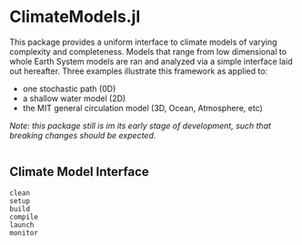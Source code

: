# ClimateModels.jl

This package provides a uniform interface to climate models of varying complexity and completeness. Models that range from low dimensional to whole Earth System models are 
ran and analyzed via a simple interface laid out hereafter. Three examples illustrate this framework as applied to:

- one stochastic path (0D)
- a shallow water model (2D)
- the MIT general circulation model (3D, Ocean, Atmosphere, etc)

_Note: this package still is im its early stage of development, such that breaking changes should be expected._


```@index
```

## Climate Model Interface

```@docs
clean
setup
build
compile
launch
monitor
```


